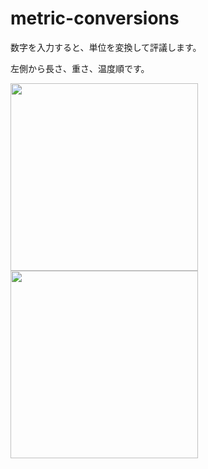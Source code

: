# metric-conversions

数字を入力すると、単位を変換して評議します。

左側から長さ、重さ、温度順です。

<div>
  <img src="https://user-images.githubusercontent.com/59629974/101329605-f1fb9e80-38b4-11eb-91ff-a9736f237f19.png" width=300>
  <img src="https://user-images.githubusercontent.com/59629974/101329614-f4f68f00-38b4-11eb-95ca-17080b062380.png" width=300>
</div>

